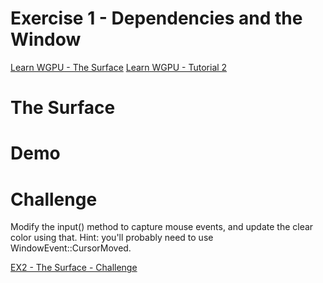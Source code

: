 # Exercise 1 - Dependencies and the Window
[Learn WGPU - The Surface](https://sotrh.github.io/learn-wgpu/beginner/tutorial2-surface/)
[Learn WGPU - Tutorial 2](https://github.com/sotrh/learn-wgpu/tree/master/code/beginner/tutorial2-surface/)
# The Surface

# Demo

# Challenge
Modify the input() method to capture mouse events, and update the clear color using that. Hint: you'll probably need to use WindowEvent::CursorMoved.

[EX2 - The Surface - Challenge](../ex2_the_surface_challenge/README.md)